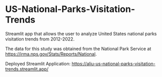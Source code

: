 # US-National-Parks-Visitation-Trends
Streamlit app that allows the user to analyze United States national parks visitation trends from 2012-2022.

The data for this study was obtained from the National Park Service at https://irma.nps.gov/Stats/Reports/National.

Deployed Streamlit Application: https://aliu-us-national-parks-visitation-trends.streamlit.app/
